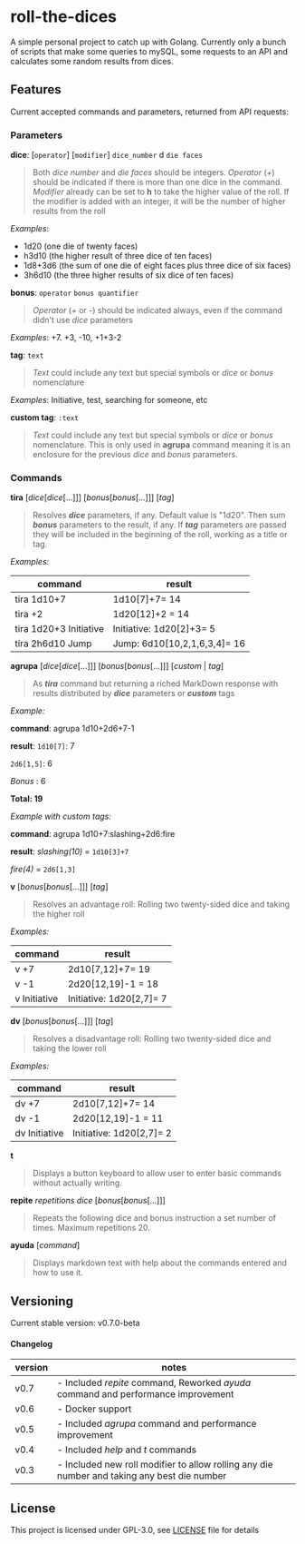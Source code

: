 # roll-the-dices

A simple personal project to catch up with Golang.
Currently only a bunch of scripts that make some queries to mySQL, some requests to an API and calculates some random results from dices.

## Features
Current accepted commands and parameters, returned from API requests:

### Parameters
**dice**: [`operator`] [`modifier`] `dice_number` d `die faces`
>Both _dice number_ and _die faces_ should be integers.  _Operator_ (*+*) should be indicated if there is more than one dice in the command. _Modifier_ already can be set to **h** to take the higher value of the roll. If the modifier is added with an integer, it will be the number of higher results from the roll
>
_Examples_:
- 1d20 (one die of twenty faces)
- h3d10 (the higher result of three dice of ten faces)
- 1d8+3d6 (the sum of one die of eight faces plus three dice of six faces)
- 3h6d10 (the three higher results of six dice of ten faces)

**bonus**: `operator` `bonus quantifier`
>_Operator_ (*+* or *-*) should be indicated always, even if the command didn't use _dice_ parameters
>
_Examples_: +7. +3, -10, +1+3-2

**tag**: `text`
>_Text_ could include any text but special symbols or _dice_ or _bonus_ nomenclature
>
_Examples_: Initiative, test, searching for someone, etc

**custom tag**: `:text`
>_Text_ could include any text but special symbols or _dice_ or _bonus_ nomenclature. This is only used in **agrupa** command meaning it is an enclosure for the previous _dice_ and _bonus_ parameters.

### Commands
**tira** [_dice_[_dice_[...]]] [_bonus_[_bonus_[...]]] [_tag_]
> Resolves _**dice**_ parameters, if any. Default value is "1d20". Then sum _**bonus**_ parameters to the result, if any. If _**tag**_ parameters are passed they will be included in the beginning of the roll, working as a title or tag.
> 
_Examples:_

| command | result |
| --- | --- |
| tira 1d10+7 | 1d10[7]+7= 14 |
| tira +2 | 1d20[12]+2 = 14 |
| tira 1d20+3 Initiative | Initiative: 1d20[2]+3= 5 |
| tira 2h6d10 Jump | Jump: 6d10[10,2,1,6,3,4]= 16 |

**agrupa** [_dice_[_dice_[...]]] [_bonus_[_bonus_[...]]] [_custom_ | _tag_]
> As _**tira**_ command but returning a riched MarkDown response with results distributed by _**dice**_ parameters or _**custom**_ tags
>
_Example:_

**command**: agrupa 1d10+2d6+7-1

**result**: `1d10[7]`: 7

`2d6[1,5]`: 6

_Bonus_ : 6

**Total: 19**


_Example with custom tags:_

**command**: agrupa 1d10+7:slashing+2d6:fire

**result**: _slashing(10)_ = `1d10[3]+7`

_fire(4)_ = `2d6[1,3]`

**v** [_bonus_[_bonus_[...]]] [_tag_]
> Resolves an advantage roll: Rolling two twenty-sided dice and taking the higher roll
> 
_Examples:_

| command | result |
| --- | --- |
| v +7 | 2d10[7,12]+7= 19 |
| v -1 | 2d20[12,19]-1 = 18 |
| v Initiative | Initiative: 1d20[2,7]= 7 |

**dv** [_bonus_[_bonus_[...]]] [_tag_]
> Resolves a disadvantage roll: Rolling two twenty-sided dice and taking the lower roll
> 
_Examples:_

| command | result |
| --- | --- |
| dv +7 | 2d10[7,12]+7= 14 |
| dv -1 | 2d20[12,19]-1 = 11 |
| dv Initiative | Initiative: 1d20[2,7]= 2 |

**t**
> Displays a button keyboard to allow user to enter basic commands without actually writing.

**repite** _repetitions_ _dice_ [_bonus_[_bonus_[...]]]
> Repeats the following dice and bonus instruction a set number of times. Maximum repetitions 20.

**ayuda** [_command_]
> Displays markdown text with help about the commands entered and how to use it.

## Versioning
Current stable version: v0.7.0-beta
#### Changelog
| version |  notes |
| --- | --- |
| v0.7 | - Included _repite_ command, Reworked _ayuda_ command and performance improvement |
| v0.6 | - Docker support |
| v0.5 | - Included _agrupa_ command and performance improvement |
| v0.4 | - Included _help_ and _t_ commands |
| v0.3 | - Included new roll modifier to allow rolling any die number and taking any best die number |

## License
This project is licensed under GPL-3.0, see [LICENSE](./LICENSE) file for details
